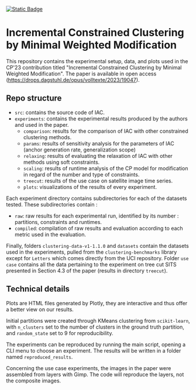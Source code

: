 [![Static Badge](https://img.shields.io/badge/DOI-10.4230%2FLIPIcs.CP.2023.10-yellow)](https://doi.org/10.4230/LIPIcs.CP.2023.10)

# Incremental Constrained Clustering by Minimal Weighted Modification

This repository contains the experimental setup, data, and plots used in the CP'23 contribution
titled "Incremental Constrained Clustering by Minimal Weighted Modification".
The paper is available in open access (https://drops.dagstuhl.de/opus/volltexte/2023/19047).

## Repo structure

- `src`: contains the source code of IAC.
- `experiments`: contains the experimental results produced by the authors and used in the paper.
    - `comparison`: results for the comparison of IAC with other constrained clustering methods.
    - `params`: results of sensitivity analysis for the parameters of IAC (anchor generation rate, generalization scope)
    - `relaxing`: results of evaluating the relaxation of IAC with other methods using soft constraints.
    - `scaling`: results of runtime analysis of the CP model for modification in regard of the number and type of constraints.
    - `treecut`: results of the use case on satellite image time series.
    - `plots`: visualizations of the results of every experiment.

Each experiment directory contains subdirectories for each of the datasets tested. These subdirectories contain :
- `raw`: raw results for each experimental run, identified by its number : partitions, constraints and runtimes.
- `compiled`: compilation of raw results and evaluation according to each metric used in the evaluation.

Finally, folders `clustering-data-v1-1.1.0` and `datasets` contain the datasets used in the experiments,
pulled from the `clustering-benchmarks` library except for `Letters` which comes directly from the UCI repository. 
Folder `use case` contains all the data pertaining to the experiment on tree cut SITS presented in Section 4.3 of the paper (results in directory `treecut`).

## Technical details

Plots are HTML files generated by Plotly, they are interactive and thus offer a better view on our results.

Initial partitions were created through KMeans clustering from `scikit-learn`, with `n_clusters` set to the number of clusters in the ground truth partition,
and `random_state` set to 9 for reproducibility.

The experiments can be reproduced by running the main script, opening a CLI menu to choose an experiment.
The results will be written in a folder named `reproduced_results`.

Concerning the use case experiments, the images in the paper were assembled from layers with Gimp.
The code will reproduce the layers, not the composite images.
